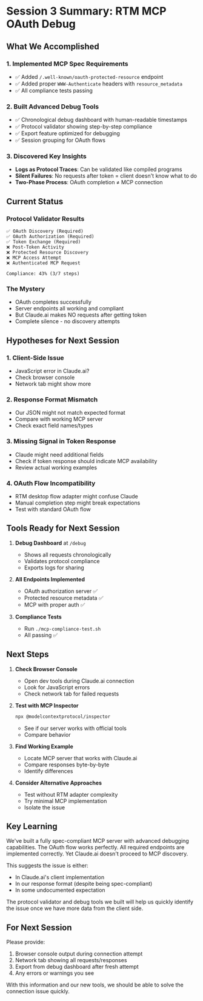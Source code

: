 # Session 3 Summary: RTM MCP OAuth Debug

## What We Accomplished

### 1. Implemented MCP Spec Requirements
- ✅ Added `/.well-known/oauth-protected-resource` endpoint
- ✅ Added proper `WWW-Authenticate` headers with `resource_metadata`
- ✅ All compliance tests passing

### 2. Built Advanced Debug Tools
- ✅ Chronological debug dashboard with human-readable timestamps
- ✅ Protocol validator showing step-by-step compliance
- ✅ Export feature optimized for debugging
- ✅ Session grouping for OAuth flows

### 3. Discovered Key Insights
- **Logs as Protocol Traces**: Can be validated like compiled programs
- **Silent Failures**: No requests after token = client doesn't know what to do
- **Two-Phase Process**: OAuth completion ≠ MCP connection

## Current Status

### Protocol Validator Results
```
✅ OAuth Discovery (Required)
✅ OAuth Authorization (Required)
✅ Token Exchange (Required)
❌ Post-Token Activity 
❌ Protected Resource Discovery
❌ MCP Access Attempt
❌ Authenticated MCP Request

Compliance: 43% (3/7 steps)
```

### The Mystery
- OAuth completes successfully
- Server endpoints all working and compliant
- But Claude.ai makes NO requests after getting token
- Complete silence - no discovery attempts

## Hypotheses for Next Session

### 1. Client-Side Issue
- JavaScript error in Claude.ai?
- Check browser console
- Network tab might show more

### 2. Response Format Mismatch
- Our JSON might not match expected format
- Compare with working MCP server
- Check exact field names/types

### 3. Missing Signal in Token Response
- Claude might need additional fields
- Check if token response should indicate MCP availability
- Review actual working examples

### 4. OAuth Flow Incompatibility
- RTM desktop flow adapter might confuse Claude
- Manual completion step might break expectations
- Test with standard OAuth flow

## Tools Ready for Next Session

1. **Debug Dashboard** at `/debug`
   - Shows all requests chronologically
   - Validates protocol compliance
   - Exports logs for sharing

2. **All Endpoints Implemented**
   - OAuth authorization server ✅
   - Protected resource metadata ✅
   - MCP with proper auth ✅

3. **Compliance Tests**
   - Run `./mcp-compliance-test.sh`
   - All passing ✅

## Next Steps

1. **Check Browser Console**
   - Open dev tools during Claude.ai connection
   - Look for JavaScript errors
   - Check network tab for failed requests

2. **Test with MCP Inspector**
   ```bash
   npx @modelcontextprotocol/inspector
   ```
   - See if our server works with official tools
   - Compare behavior

3. **Find Working Example**
   - Locate MCP server that works with Claude.ai
   - Compare responses byte-by-byte
   - Identify differences

4. **Consider Alternative Approaches**
   - Test without RTM adapter complexity
   - Try minimal MCP implementation
   - Isolate the issue

## Key Learning

We've built a fully spec-compliant MCP server with advanced debugging capabilities. The OAuth flow works perfectly. All required endpoints are implemented correctly. Yet Claude.ai doesn't proceed to MCP discovery.

This suggests the issue is either:
- In Claude.ai's client implementation
- In our response format (despite being spec-compliant)
- In some undocumented expectation

The protocol validator and debug tools we built will help us quickly identify the issue once we have more data from the client side.

## For Next Session

Please provide:
1. Browser console output during connection attempt
2. Network tab showing all requests/responses
3. Export from debug dashboard after fresh attempt
4. Any errors or warnings you see

With this information and our new tools, we should be able to solve the connection issue quickly.